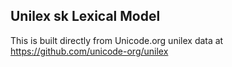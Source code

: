 Unilex sk Lexical Model
----------------------

This is built directly from Unicode.org unilex data at
https://github.com/unicode-org/unilex
